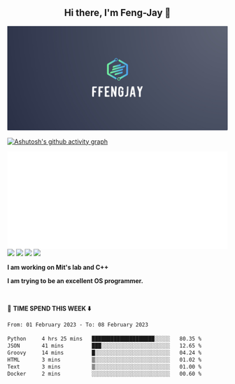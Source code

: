 <h2 align="center"> Hi there, I'm Feng-Jay 👋 </h2>  

![](https://github.com/Feng-Jay/DataStruct/blob/master/Image/1.png)  

[![Ashutosh's github activity graph](https://activity-graph.herokuapp.com/graph?username=Feng-Jay&theme=github)](https://github.com/ashutosh00710/github-readme-activity-graph)



<img src='/metrics.plugin.achievements.compact.svg' align='right' />

![](https://visitor-badge.glitch.me/badge?page_id=Feng-Jay.readme)
![](https://img.shields.io/badge/Concentrate-Cpp-blue)
![](https://img.shields.io/badge/Rust-primer-orange)
![](https://img.shields.io/badge/Target-OS-9cf)  

<p align="left"><b>
I am working on Mit's lab and C++

I am trying to be an excellent OS programmer. 
</b></p>
<!-- ![Achievement]() -->

<!-- <img align="right" src="https://github-readme-stats.vercel.app/api?username=Feng-Jay&show_icons=true&icon_color=CE1D2D&text_color=718096&bg_color=ffffff&hide_title=true" /> -->
<!-- ![Calendar]() -->
<!-- <img src='/metrics.plugin.isocalendar.fullyear.svg' align='center' />   -->
<!-- 
<img src='metrics.plugin.stargazers.svg' align='right' width='200' height='200'> -->

&emsp;

<!-- ![Metrics](/github-metrics.svg) -->

📘 **TIME SPEND THIS WEEK ⬇️**
<!--START_SECTION:waka-->

```text
From: 01 February 2023 - To: 08 February 2023

Python     4 hrs 25 mins   ████████████████████░░░░░   80.35 %
JSON       41 mins         ███░░░░░░░░░░░░░░░░░░░░░░   12.65 %
Groovy     14 mins         █░░░░░░░░░░░░░░░░░░░░░░░░   04.24 %
HTML       3 mins          ▒░░░░░░░░░░░░░░░░░░░░░░░░   01.02 %
Text       3 mins          ▒░░░░░░░░░░░░░░░░░░░░░░░░   01.00 %
Docker     2 mins          ░░░░░░░░░░░░░░░░░░░░░░░░░   00.60 %
```

<!--END_SECTION:waka-->
